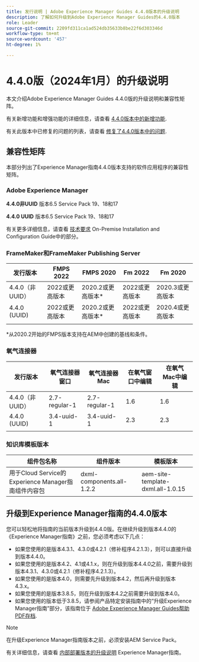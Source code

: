 ```yaml
---
title: 发行说明 | Adobe Experience Manager Guides 4.4.0版本的升级说明
description: 了解如何升级到Adobe Experience Manager Guides的4.4.0版本
role: Leader
source-git-commit: 2209fd311ca1ad524db35633b8be22f6d303346d
workflow-type: tm+mt
source-wordcount: '457'
ht-degree: 1%

---
```


# 4.4.0版（2024年1月）的升级说明

本文介绍Adobe Experience Manager Guides 4.4.0版的升级说明和兼容性矩阵。

有关新增功能和增强功能的详细信息，请查看 [4.4.0版本中的新增功能](../release-info/whats-new-4-4.md).

有关此版本中已修复的问题的列表，请查看 [修复了4.4.0版本中的问题](../release-info/fixed-issues-4-4.md).




## 兼容性矩阵

本部分列出了Experience Manager指南4.4.0版本支持的软件应用程序的兼容性矩阵。

### Adobe Experience Manager

**4.4.0非UUID**
版本6.5 Service Pack 19、18和17

**4.4.0 UUID**
版本6.5 Service Pack 19、18和17


有关更多详细信息，请查看 [技术要求](../install-guide/download-install-technical-requirements.md) On-Premise Installation and Configuration Guide中的部分。

### FrameMaker和FrameMaker Publishing Server

| 发行版本 | FMPS 2022 | FMPS 2020 | Fm 2022 | Fm 2020 |
| --- | --- | --- | --- | --- |
| 4.4.0（非UUID） | 2022或更高版本 | 2020.2或更高版本* | 2022或更高版本 | 2020.3或更高版本 |
| 4.4.0 (UUID) | 2022或更高版本 | 2020.2或更高版本* | 2022或更高版本 | 2020.4或更高版本 |
| | | | |

*从2020.2开始的FMPS版本支持在AEM中创建的基线和条件。

### 氧气连接器

| 发行版本 | 氧气连接器窗口 | 氧气连接器Mac | 在氧气窗口中编辑 | 在氧气Mac中编辑 |
| --- | --- | --- |--- |--- |
| 4.4.0（非UUID） | 2.7-regular-1 | 2.7-regular-1 | 1.6 | 1.6 |
| 4.4.0 (UUID) | 3.4-uuid-1 | 3.4-uuid-1 | 2.3 | 2.3 |
|  |  |   |



### 知识库模板版本

| 组件包名称 | 组件版本 | 模板版本 |
|---|---|---|
| 用于Cloud Service的Experience Manager指南组件内容包 | dxml-components.all-1.2.2 | aem-site-template-dxml.all-1.0.15 |



## 升级到Experience Manager指南的4.4.0版本


您可以轻松地将指南的当前版本升级到4.4.0版。在继续升级到版本4.4.0的《Experience Manager指南》之前，您必须考虑以下几点：


- 如果您使用的是版本4.3.1、4.3.0或4.2.1（修补程序4.2.1.3），则可以直接升级到版本4.4.0。
- 如果您使用的是版本4.2、4.1或4.1.x，则在升级到版本4.4.0之前，需要升级到版本4.3.1、4.3.0或4.2.1（修补程序4.2.1.3）。
- 如果您使用的是版本4.0，则需要先升级到版本4.2，然后再升级到版本4.3.x。
- 如果您使用的是版本3.8.5，则在升级到版本4.2之前需要升级到版本4.0。
- 如果您使用的版本低于3.8.5，请参阅产品特定安装指南中的“升级Experience Manager指南”部分，该指南位于 [Adobe Experience Manager Guides帮助PDF存档](https://helpx.adobe.com/xml-documentation-for-experience-manager/archive.html).



>[!NOTE]
>
>在升级Experience Manager指南版本之前，必须安装AEM Service Pack。

有关详细信息，请查看 [内部部署版本的升级说明](../install-guide/upgrade-xml-documentation.md) Experience Manager指南。

